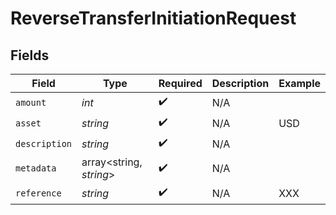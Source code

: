 # ReverseTransferInitiationRequest


## Fields

| Field                   | Type                    | Required                | Description             | Example                 |
| ----------------------- | ----------------------- | ----------------------- | ----------------------- | ----------------------- |
| `amount`                | *int*                   | :heavy_check_mark:      | N/A                     |                         |
| `asset`                 | *string*                | :heavy_check_mark:      | N/A                     | USD                     |
| `description`           | *string*                | :heavy_check_mark:      | N/A                     |                         |
| `metadata`              | array<string, *string*> | :heavy_check_mark:      | N/A                     |                         |
| `reference`             | *string*                | :heavy_check_mark:      | N/A                     | XXX                     |